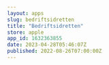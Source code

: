 ```yaml
---
layout: apps
slug: bedriftsidretten
title: "Bedriftsidretten"
store: apple
app_id: 1632363855
date: 2023-04-28T05:46:07Z
published: 2022-08-26T07:00:00Z
---
```

